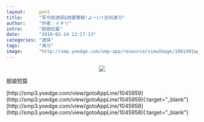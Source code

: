 ```yaml
---
layout:     post
title:      "军令部酒保&炮雷撃戦!よーい!合同演习"
author:     "作者：イチリ"
intro:      "舰娘短篇"
date:       "2018-02-14 12:17:13"
categories: "酒保"
tags:       "演习"
image:      "http://smp.yoedge.com/smp-app/resource/viewImage/1001491appline.png"
---
```

<div style="text-align: center">
<p><img src="http://smp.yoedge.com/smp-app/resource/viewImage/1001491appline.png"/></p>
</div>
<p class="post-meta">
<span>舰娘短篇</span>
</p>
[http://smp3.yoedge.com/view/gotoAppLine/1045959](http://smp3.yoedge.com/view/gotoAppLine/1045959){:target="_blank"}
[http://smp3.yoedge.com/view/gotoAppLine/1045958](http://smp3.yoedge.com/view/gotoAppLine/1045958){:target="_blank"}


